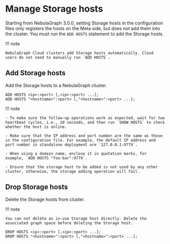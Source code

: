 # Manage Storage hosts

Starting from NebulaGraph 3.0.0, setting Storage hosts in the configuration files only registers the hosts on the Meta side, but does not add them into the cluster. You must run the `ADD HOSTS` statement to add the Storage hosts.

!!! note

    NebulaGraph Cloud clusters add Storage hosts automatically. Cloud users do not need to manually run `ADD HOSTS`.

## Add Storage hosts

Add the Storage hosts to a NebulaGraph cluster.

```ngql
ADD HOSTS <ip>:<port> [,<ip>:<port> ...];
ADD HOSTS "<hostname>":<port> [,"<hostname>":<port> ...];
```

!!! note

    - To make sure the follow-up operations work as expected, wait for two heartbeat cycles, i.e., 20 seconds, and then run `SHOW HOSTS` to check whether the host is online.

    - Make sure that the IP address and port number are the same as those in the configuration file. For example, the default IP address and port number in standalone deployment are `127.0.0.1:9779`.

    - When using a domain name, enclose it in quotation marks, for example, `ADD HOSTS "foo-bar":9779`.

    - Ensure that the storage host to be added is not used by any other cluster, otherwise, the storage adding operation will fail.

## Drop Storage hosts

Delete the Storage hosts from cluster.

!!! note

    You can not delete an in-use Storage host directly. Delete the associated graph space before deleting the Storage host.

```ngql
DROP HOSTS <ip>:<port> [,<ip>:<port> ...];
DROP HOSTS "<hostname>":<port> [,"<hostname>":<port> ...];
```
